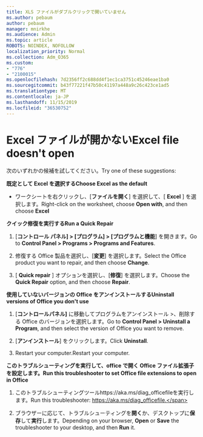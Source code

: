 ```yaml
---
title: XLS ファイルがダブルクリックで開いていません
ms.author: pebaum
author: pebaum
manager: mnirkhe
ms.audience: Admin
ms.topic: article
ROBOTS: NOINDEX, NOFOLLOW
localization_priority: Normal
ms.collection: Adm_O365
ms.custom:
- "776"
- "2100015"
ms.openlocfilehash: 7d2356ff2c688dd4f1ec1ca3751c45246eae1ba0
ms.sourcegitcommit: b43f77221f47b50c41197a448a9c26c423ce1ad5
ms.translationtype: MT
ms.contentlocale: ja-JP
ms.lasthandoff: 11/15/2019
ms.locfileid: "36530752"
---
```

# <a name="excel-file-doesnt-open"></a><span data-ttu-id="3dc8d-102">Excel ファイルが開かない</span><span class="sxs-lookup"><span data-stu-id="3dc8d-102">Excel file doesn't open</span></span>

<span data-ttu-id="3dc8d-103">次のいずれかの候補を試してください。</span><span class="sxs-lookup"><span data-stu-id="3dc8d-103">Try one of these suggestions:</span></span>

<span data-ttu-id="3dc8d-104">**既定として Excel を選択する**</span><span class="sxs-lookup"><span data-stu-id="3dc8d-104">**Choose Excel as the default**</span></span>

* <span data-ttu-id="3dc8d-105">ワークシートを右クリックし、[**ファイルを開く**] を選択して、[ **Excel** ] を選択します。</span><span class="sxs-lookup"><span data-stu-id="3dc8d-105">Right-click on the worksheet, choose **Open with**, and then choose **Excel**</span></span>

<span data-ttu-id="3dc8d-106">**クイック修復を実行する**</span><span class="sxs-lookup"><span data-stu-id="3dc8d-106">**Run a Quick Repair**</span></span>

1. <span data-ttu-id="3dc8d-107">[**コントロール パネル] > [プログラム] > [プログラムと機能**] を開きます。</span><span class="sxs-lookup"><span data-stu-id="3dc8d-107">Go to **Control Panel > Programs > Programs and Features**.</span></span>

2. <span data-ttu-id="3dc8d-108">修復する Office 製品を選択し、[**変更**] を選択します。</span><span class="sxs-lookup"><span data-stu-id="3dc8d-108">Select the Office product you want to repair, and then choose **Change**.</span></span>

3. <span data-ttu-id="3dc8d-109">[ **Quick repair** ] オプションを選択し、[**修復**] を選択します。</span><span class="sxs-lookup"><span data-stu-id="3dc8d-109">Choose the **Quick Repair** option, and then choose **Repair**.</span></span>

<span data-ttu-id="3dc8d-110">**使用していないバージョンの Office をアンインストールする**</span><span class="sxs-lookup"><span data-stu-id="3dc8d-110">**Uninstall versions of Office you don't use**</span></span>

1. <span data-ttu-id="3dc8d-111">[**コントロールパネル]** に移動してプログラムをアンインストール >、削除する Office のバージョンを選択します。</span><span class="sxs-lookup"><span data-stu-id="3dc8d-111">Go to **Control Panel > Uninstall a Program**, and then select the version of Office you want to remove.</span></span>

2. <span data-ttu-id="3dc8d-112">[**アンインストール**] をクリックします。</span><span class="sxs-lookup"><span data-stu-id="3dc8d-112">Click **Uninstall**.</span></span>

3. <span data-ttu-id="3dc8d-113">Restart your computer.</span><span class="sxs-lookup"><span data-stu-id="3dc8d-113">Restart your computer.</span></span>

<span data-ttu-id="3dc8d-114">**このトラブルシューティングを実行して、office で開く Office ファイル拡張子を設定します。**</span><span class="sxs-lookup"><span data-stu-id="3dc8d-114">**Run this troubleshooter to set Office file extensions to open in Office**</span></span>

1. <span data-ttu-id="3dc8d-115">このトラブルシューティングツールhttps://aka.ms/diag_officefileを実行します。</span><span class="sxs-lookup"><span data-stu-id="3dc8d-115">Run this troubleshooter: https://aka.ms/diag_officefile.</span></span>

2. <span data-ttu-id="3dc8d-116">ブラウザーに応じて、トラブルシューティングを**開く**か、デスクトップに**保存**して**実行**します。</span><span class="sxs-lookup"><span data-stu-id="3dc8d-116">Depending on your browser, **Open** or **Save** the troubleshooter to your desktop, and then **Run** it.</span></span>
